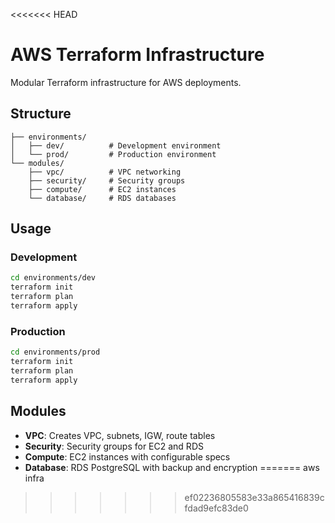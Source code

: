 <<<<<<< HEAD
# AWS Terraform Infrastructure

Modular Terraform infrastructure for AWS deployments.

## Structure

```
├── environments/
│   ├── dev/          # Development environment
│   └── prod/         # Production environment
└── modules/
    ├── vpc/          # VPC networking
    ├── security/     # Security groups
    ├── compute/      # EC2 instances
    └── database/     # RDS databases
```

## Usage

### Development
```bash
cd environments/dev
terraform init
terraform plan
terraform apply
```

### Production
```bash
cd environments/prod
terraform init
terraform plan
terraform apply
```

## Modules

- **VPC**: Creates VPC, subnets, IGW, route tables
- **Security**: Security groups for EC2 and RDS
- **Compute**: EC2 instances with configurable specs
- **Database**: RDS PostgreSQL with backup and encryption
=======
aws infra
>>>>>>> ef02236805583e33a865416839cfdad9efc83de0
